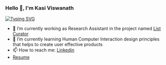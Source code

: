 ### Hello 👋, I'm Kasi Viswanath 

[![Typing SVG](https://readme-typing-svg.demolab.com/?lines=I'm+doing+my+masters+in+Computer+Science+at+Northeastern+University,+San+Francisco;I+like+Programming)](https://git.io/typing-svg)

- 🔭 I’m currently working as Research Assistant in the project named [List Curator](https://observablehq.com/@kasivisu4/list-curator-home-page?collection=@kasivisu4/list_curator)
- 🌱 I’m currently learning Human Computer Interaction design principles that helps to create user effective products
- 📫 How to reach me: [Linkedin](https://www.linkedin.com/in/kasivisu4/)
- [Resume](https://github.com/kasivisu4/kasivisu4/blob/main/Kasi_Viswanath_Vandanapu_Resume.pdf)

<!--
**kasivisu4/kasivisu4** is a ✨ _special_ ✨ repository because its `README.md` (this file) appears on your GitHub profile.

Here are some ideas to get you started:

- 🔭 I’m currently working on ...
- 🌱 I’m currently learning ...
- 👯 I’m looking to collaborate on ...
- 🤔 I’m looking for help with ...
- 💬 Ask me about ...
- 📫 How to reach me: ...
- 😄 Pronouns: ...
- ⚡ Fun fact: ...
-->

